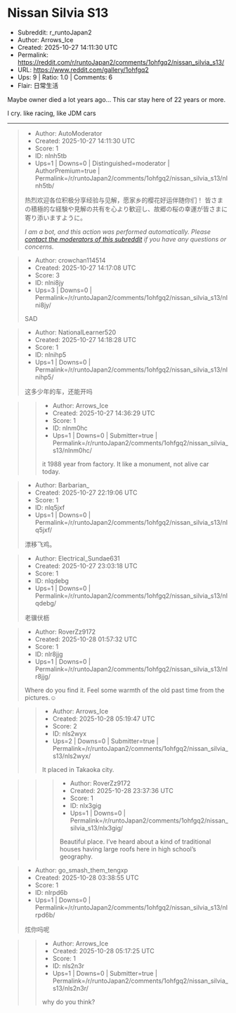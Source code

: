 # Nissan Silvia S13

- Subreddit: r_runtoJapan2
- Author: Arrows_Ice
- Created: 2025-10-27 14:11:30 UTC
- Permalink: https://reddit.com/r/runtoJapan2/comments/1ohfgq2/nissan_silvia_s13/
- URL: https://www.reddit.com/gallery/1ohfgq2
- Ups: 9 | Ratio: 1.0 | Comments: 6
- Flair: 日常生活


Maybe owner died a lot years ago... This car stay here of 22 years or
more.

I cry. like racing, like JDM cars


---

> - Author: AutoModerator
> - Created: 2025-10-27 14:11:30 UTC
> - Score: 1
> - ID: nlnh5tb
> - Ups=1 | Downs=0 | Distinguished=moderator | AuthorPremium=true | Permalink=/r/runtoJapan2/comments/1ohfgq2/nissan_silvia_s13/nlnh5tb/
>
> 热烈欢迎各位积极分享经验与见解，愿家乡的樱花好运伴随你们！
> 皆さまの積極的な経験や見解の共有を心より歓迎し、故郷の桜の幸運が皆さまに寄り添いますように。
> 
> *I am a bot, and this action was performed automatically. Please [contact the moderators of this subreddit](/message/compose/?to=/r/runtoJapan2) if you have any questions or concerns.*

> - Author: crowchan114514
> - Created: 2025-10-27 14:17:08 UTC
> - Score: 3
> - ID: nlni8jy
> - Ups=3 | Downs=0 | Permalink=/r/runtoJapan2/comments/1ohfgq2/nissan_silvia_s13/nlni8jy/
>
>   
> SAD

> - Author: NationalLearner520
> - Created: 2025-10-27 14:18:28 UTC
> - Score: 1
> - ID: nlnihp5
> - Ups=1 | Downs=0 | Permalink=/r/runtoJapan2/comments/1ohfgq2/nissan_silvia_s13/nlnihp5/
>
> 这多少年的车，还能开吗

>> - Author: Arrows_Ice
>> - Created: 2025-10-27 14:36:29 UTC
>> - Score: 1
>> - ID: nlnm0hc
>> - Ups=1 | Downs=0 | Submitter=true | Permalink=/r/runtoJapan2/comments/1ohfgq2/nissan_silvia_s13/nlnm0hc/
>>
>> it 1988 year from factory. It like a monument, not alive car today. 

> - Author: Barbarian_
> - Created: 2025-10-27 22:19:06 UTC
> - Score: 1
> - ID: nlq5jxf
> - Ups=1 | Downs=0 | Permalink=/r/runtoJapan2/comments/1ohfgq2/nissan_silvia_s13/nlq5jxf/
>
> 漂移飞鸡。

> - Author: Electrical_Sundae631
> - Created: 2025-10-27 23:03:18 UTC
> - Score: 1
> - ID: nlqdebg
> - Ups=1 | Downs=0 | Permalink=/r/runtoJapan2/comments/1ohfgq2/nissan_silvia_s13/nlqdebg/
>
> 老骥伏枥

> - Author: RoverZz9172
> - Created: 2025-10-28 01:57:32 UTC
> - Score: 1
> - ID: nlr8jjg
> - Ups=1 | Downs=0 | Permalink=/r/runtoJapan2/comments/1ohfgq2/nissan_silvia_s13/nlr8jjg/
>
> Where do you find it. Feel some warmth of the old past time from the pictures.☺️

>> - Author: Arrows_Ice
>> - Created: 2025-10-28 05:19:47 UTC
>> - Score: 2
>> - ID: nls2wyx
>> - Ups=2 | Downs=0 | Submitter=true | Permalink=/r/runtoJapan2/comments/1ohfgq2/nissan_silvia_s13/nls2wyx/
>>
>> It placed in Takaoka city.

>>> - Author: RoverZz9172
>>> - Created: 2025-10-28 23:37:36 UTC
>>> - Score: 1
>>> - ID: nlx3gig
>>> - Ups=1 | Downs=0 | Permalink=/r/runtoJapan2/comments/1ohfgq2/nissan_silvia_s13/nlx3gig/
>>>
>>> Beautiful place. I’ve heard about a kind of traditional houses having large roofs here in high school’s geography.

> - Author: go_smash_them_tengxp
> - Created: 2025-10-28 03:38:55 UTC
> - Score: 1
> - ID: nlrpd6b
> - Ups=1 | Downs=0 | Permalink=/r/runtoJapan2/comments/1ohfgq2/nissan_silvia_s13/nlrpd6b/
>
> 炫你吗呢

>> - Author: Arrows_Ice
>> - Created: 2025-10-28 05:17:25 UTC
>> - Score: 1
>> - ID: nls2n3r
>> - Ups=1 | Downs=0 | Submitter=true | Permalink=/r/runtoJapan2/comments/1ohfgq2/nissan_silvia_s13/nls2n3r/
>>
>> why do you think?
